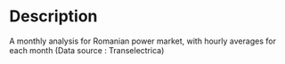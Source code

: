 # Description
A monthly analysis for Romanian power market, with hourly averages for each month (Data source : Transelectrica)
